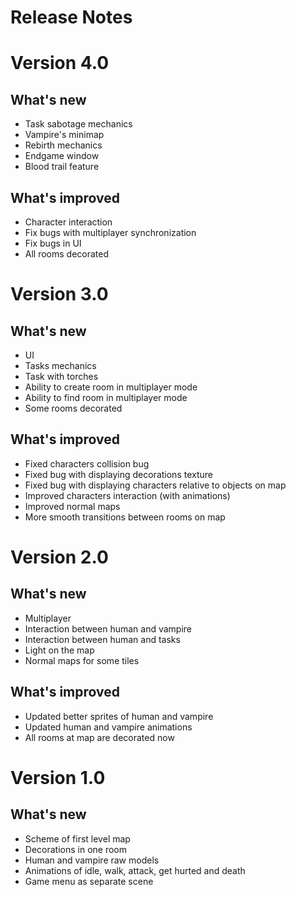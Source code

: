 # Release Notes 

# Version 4.0

## What's new
 * Task sabotage mechanics
 * Vampire's minimap
 * Rebirth mechanics
 * Endgame window
 * Blood trail feature

## What's improved
 * Character interaction
 * Fix bugs with multiplayer synchronization
 * Fix bugs in UI
 * All rooms decorated

# Version 3.0

## What's new
  * UI 
  * Tasks mechanics
  * Task with torches
  * Ability to create room in multiplayer mode
  * Ability to find room in multiplayer mode
  * Some rooms decorated
  

## What's improved
  * Fixed characters collision bug
  * Fixed bug with displaying decorations texture
  * Fixed bug with displaying characters relative to objects on map
  * Improved characters interaction (with animations)
  * Improved normal maps
  * More smooth transitions between rooms on map
  

# Version 2.0

## What's new
 * Multiplayer
 * Interaction between human and vampire
 * Interaction between human and tasks
 * Light on the map
 * Normal maps for some tiles
 

## What's improved
  * Updated better sprites of human and vampire
  * Updated human and vampire animations
  * All rooms at map are decorated now
  

# Version 1.0

## What's new

* Scheme of first level map
* Decorations in one room 
* Human and vampire raw models
* Animations of idle, walk, attack, get hurted and death
* Game menu as separate scene 
